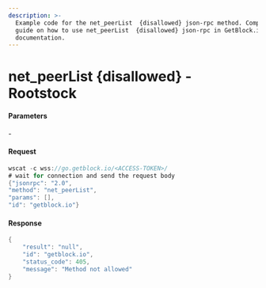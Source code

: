 ```yaml
---
description: >-
  Example code for the net_peerList  {disallowed} json-rpc method. Сomplete
  guide on how to use net_peerList  {disallowed} json-rpc in GetBlock.io Web3
  documentation.
---
```


# net\_peerList {disallowed} - Rootstock

#### Parameters

\-

#### Request

```java
wscat -c wss://go.getblock.io/<ACCESS-TOKEN>/
# wait for connection and send the request body 
{"jsonrpc": "2.0",
"method": "net_peerList",
"params": [],
"id": "getblock.io"}
```

#### Response

```java
{
    "result": "null",
    "id": "getblock.io",
    "status_code": 405,
    "message": "Method not allowed"
}
```
